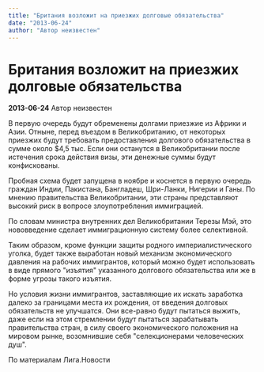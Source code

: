 ```yaml
---
title: "Британия возложит на приезжих долговые обязательства"
date: "2013-06-24"
author: "Автор неизвестен"
---
```


# Британия возложит на приезжих долговые обязательства

**2013-06-24** Автор неизвестен

В первую очередь будут обременены долгами приезжие из Африки и Азии. Отныне, перед въездом в Великобританию, от некоторых приезжих будут требовать предоставления долгового обязательства в сумме около $4,5 тыс. Если они останутся в Великобритании после истечения срока действия визы, эти денежные суммы будут конфискованы.

Пробная схема будет запущена в ноябре и коснется в первую очередь граждан Индии, Пакистана, Бангладеш, Шри-Ланки, Нигерии и Ганы. По мнению правительства Великобритании, эти страны представляют высокий риск в вопросе злоупотребления иммиграцией.

По словам министра внутренних дел Великобритании Терезы Мэй, это нововведение сделает иммиграционную систему более селективной.

Таким образом, кроме функции защиты родного империалистического уголка, будет также выработан новый механизм экономического давления на рабочих иммигрантов, который можно будет использовать в виде прямого "изъятия" указанного долгового обязательства или же в форме угрозы такого изъятия.

Но условия жизни иммигрантов, заставляющие их искать заработка далеко за границами места их рождения, от введения долговых обязательств не улучшатся. Они все-равно будут пытаться выжить, даже если на этом стремлении будут пытаться зарабатывать правительства стран, в силу своего экономического положения на мировом рынке, возомнившие себя "селекционерами человеческих душ".

По материалам Лига.Новости